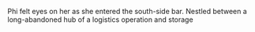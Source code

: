 Phi felt eyes on her as she entered the south-side bar. Nestled between a long-abandoned hub of a logistics operation and storage 